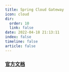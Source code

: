 ```yaml
---
title: Spring Cloud Gateway
icon: cloud
dir:
  order: 10
  link: false
date: 2022-04-18 21:13:11
index: false
timeline: false
article: false
---
```





### [官方文档](https://docs.spring.io/spring-cloud-gateway/docs/current/reference/html/)

